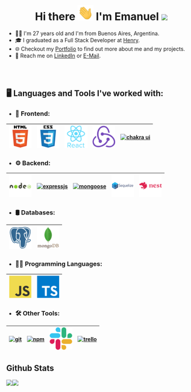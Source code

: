 <h1 align="Center">  Hi there <img src="https://raw.githubusercontent.com/ABSphreak/ABSphreak/master/gifs/Hi.gif" height="40px" /> I'm Emanuel <img src="https://media.giphy.com/media/WUlplcMpOCEmTGBtBW/giphy.gif" height="40px"></h1>

- 🧔🏻 I'm 27 years old and I'm from Buenos Aires, Argentina.
- 🎓 I graduated as a Full Stack Developer at [Henry](https://www.soyhenry.com/).
- 🌐 Checkout my [Portfolio](https://portfolio-black-delta-42.vercel.app/) to find out more about me and my projects.
- 💼 Reach me on [LinkedIn](https://www.linkedin.com/in/emanuelsaucedo/) or [E-Mail](mailto:emanuelsaucedotj@gmail.com).

<br/>
<br/>

## 🖥️ Languages and Tools I've worked with:

- <h3>👀 Frontend:</h3>

| [<img src="https://raw.githubusercontent.com/devicons/devicon/master/icons/html5/html5-original-wordmark.svg" alt="html5" width="60" height="60">](https://www.w3.org/html/) | [<img src="https://raw.githubusercontent.com/devicons/devicon/master/icons/css3/css3-original-wordmark.svg" alt="css3" width="60" height="60">](https://www.w3schools.com/css/) | [<img src="https://raw.githubusercontent.com/devicons/devicon/master/icons/react/react-original-wordmark.svg" alt="reactjs" width="60">](https://es.reactjs.org) | [<img src="https://raw.githubusercontent.com/devicons/devicon/master/icons/redux/redux-original.svg" alt="redux" width="60">](https://es.redux.js.org) | [<img src="https://user-images.githubusercontent.com/58083159/158458074-9f1066f1-45f5-4e2b-9821-ecf363293d6f.png" alt="chakra ui" width="60">](https://chakra-ui.com/)
|---|---|---|---|---|

- <h3>⚙️ Backend:</h3>
  
| [<img src="https://raw.githubusercontent.com/devicons/devicon/master/icons/nodejs/nodejs-original-wordmark.svg" alt="nodejs" width="60" height="60">](https://nodejs.org) | [<img src="https://user-images.githubusercontent.com/58083159/144481306-e4af20fd-e4be-48dd-9286-2fa1773e6395.png" alt="expressjs" width="60">](https://expressjs.com) | [<img src="https://user-images.githubusercontent.com/58083159/144489604-151843e5-4b60-4ca7-b593-8992e23674e3.png" alt="mongoose" width="60">](https://mongoosejs.com/) | [<img src="https://raw.githubusercontent.com/devicons/devicon/master/icons/sequelize/sequelize-original-wordmark.svg" alt="sequelize" width="60">](https://sequelize.org) | [<img src="https://raw.githubusercontent.com/devicons/devicon/master/icons/nestjs/nestjs-plain-wordmark.svg" alt="nestjs" width="60">](https://nestjs.com)
|---|---|---|---|--|
- <h3>🛢 Databases:</h3>

| [<img src="https://raw.githubusercontent.com/devicons/devicon/master/icons/postgresql/postgresql-plain.svg" alt="postgresql" width="60" height="60">](https://www.postgresql.org) | [<img src="https://raw.githubusercontent.com/devicons/devicon/master/icons/mongodb/mongodb-original-wordmark.svg" alt="mongodb" width="60" height="60">](https://www.mongodb.com/)
|---|---|

- <h3>👨‍💻 Programming Languages:</h3>

| [<img src="https://raw.githubusercontent.com/devicons/devicon/master/icons/javascript/javascript-original.svg" alt="javascript" width="60" height="60">](https://www.w3schools.com/js/) | [<img src="https://raw.githubusercontent.com/devicons/devicon/master/icons/typescript/typescript-original.svg" alt="typescript" width="60">](https://www.typescriptlang.org) 
|---|---|

- <h3>🛠️ Other Tools:</h3>

| [<img src="https://www.vectorlogo.zone/logos/git-scm/git-scm-icon.svg" alt="git" width="60" height="60">](https://git-scm.com/) | [<img src="https://user-images.githubusercontent.com/58083159/158461958-394d5b81-72e1-4cae-8c1e-53f355451030.png" alt="npm" width="60">](https://www.npmjs.com/) | [<img src="https://raw.githubusercontent.com/devicons/devicon/master/icons/slack/slack-original.svg" alt="slack" width="60">](https://slack.com/intl/es-ar/) | [<img src="https://user-images.githubusercontent.com/58083159/158458696-bbba3311-5c42-46a4-a4f8-4af3f4e6bcbe.svg" alt="trello" width="60" height="60">](https://trello.com/)
|---|---|---|---|



## Github Stats  
<img src="https://github-readme-stats-sigma-five.vercel.app/api?username=emanuelsaucedoa&show_icons=true&count_private=true&hide_border=true" align="left" />

<img src="https://github-readme-stats-sigma-five.vercel.app/api/top-langs/?username=emanuelsaucedoa&hide_border=true&layout=compact" align="left" />
<br />
